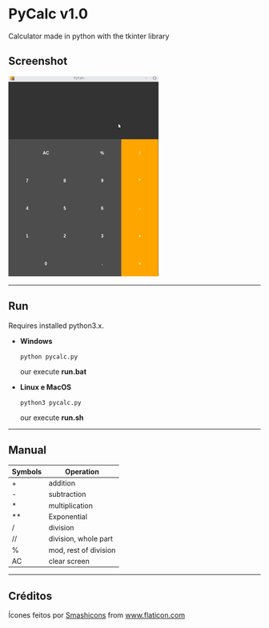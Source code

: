 # PyCalc v1.0
Calculator made in python with the tkinter library
## Screenshot
<img src=.screenshots/pycalc.gif/ height=400 width=300>

----------------------------
## Run

Requires installed python3.x.

* **Windows**

  ```
  python pycalc.py
  ```
    our execute **run.bat**
* **Linux e MacOS**

  ```
  python3 pycalc.py
  ```
    our execute **run.sh**
----------------------------
## Manual

|Symbols| Operation|
|--------|----------|
| + | addition  |
| - |subtraction|
| * |multiplication|
| **  |Exponential|
| / |division|
| // |division, whole part|
|%|mod, rest of division|
|AC|clear screen|

----------------------------
## Créditos
<div>Ícones feitos por <a href="https://www.flaticon.com/br/autores/smashicons" title="Smashicons">Smashicons</a> from <a href="https://www.flaticon.com/br/" title="Flaticon">www.flaticon.com</a></div>
